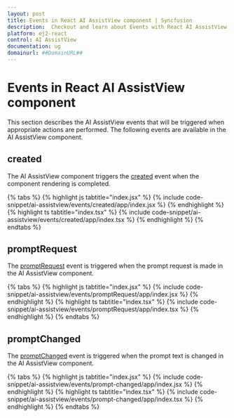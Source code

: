 ```yaml
---
layout: post
title: Events in React AI AssistView component | Syncfusion
description:  Checkout and learn about Events with React AI AssistView component of Syncfusion Essential JS 2 and more details.
platform: ej2-react
control: AI AssistView
documentation: ug
domainurl: ##DomainURL##
---
```


# Events in React AI AssistView component

This section describes the AI AssistView events that will be triggered when appropriate actions are performed. The following events are available in the AI AssistView component.

## created

The AI AssistView component triggers the [created](https://ej2.syncfusion.com/react/documentation/api/ai-assist-view#created) event when the component rendering is completed.

{% tabs %}
{% highlight js tabtitle="index.jsx" %}
{% include code-snippet/ai-assistview/events/created/app/index.jsx %}
{% endhighlight %}
{% highlight ts tabtitle="index.tsx" %}
{% include code-snippet/ai-assistview/events/created/app/index.tsx %}
{% endhighlight %}
{% endtabs %}

## promptRequest

The [promptRequest](https://ej2.syncfusion.com/react/documentation/api/ai-assist-view#promptrequest) event is triggered when the prompt request is made in the AI AssistView component.

{% tabs %}
{% highlight js tabtitle="index.jsx" %}
{% include code-snippet/ai-assistview/events/promptRequest/app/index.jsx %}
{% endhighlight %}
{% highlight ts tabtitle="index.tsx" %}
{% include code-snippet/ai-assistview/events/promptRequest/app/index.tsx %}
{% endhighlight %}
{% endtabs %}

## promptChanged

The [promptChanged](https://ej2.syncfusion.com/react/documentation/api/ai-assist-view#promptchanged) event is triggered when the prompt text is changed in the AI AssistView component.

{% tabs %}
{% highlight js tabtitle="index.jsx" %}
{% include code-snippet/ai-assistview/events/prompt-changed/app/index.jsx %}
{% endhighlight %}
{% highlight ts tabtitle="index.tsx" %}
{% include code-snippet/ai-assistview/events/prompt-changed/app/index.tsx %}
{% endhighlight %}
{% endtabs %}
